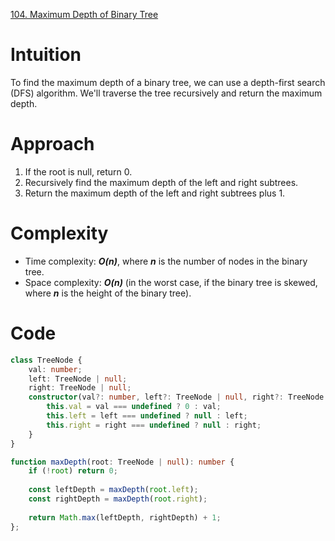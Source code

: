 [104. Maximum Depth of Binary Tree](https://leetcode.com/problems/maximum-depth-of-binary-tree/)

# Intuition
To find the maximum depth of a binary tree, we can use a depth-first search (DFS) algorithm. We'll traverse the tree recursively and return the maximum depth.

# Approach
1. If the root is null, return 0.
2. Recursively find the maximum depth of the left and right subtrees.
3. Return the maximum depth of the left and right subtrees plus 1.

# Complexity
- Time complexity: ***O(n)***, where ***n*** is the number of nodes in the binary tree.
- Space complexity: ***O(n)*** (in the worst case, if the binary tree is skewed, where ***n*** is the height of the binary tree).

# Code
```typescript
class TreeNode {
    val: number;
    left: TreeNode | null;
    right: TreeNode | null;
    constructor(val?: number, left?: TreeNode | null, right?: TreeNode | null) {
        this.val = val === undefined ? 0 : val;
        this.left = left === undefined ? null : left;
        this.right = right === undefined ? null : right;
    }
}

function maxDepth(root: TreeNode | null): number {
    if (!root) return 0;
    
    const leftDepth = maxDepth(root.left);
    const rightDepth = maxDepth(root.right);
    
    return Math.max(leftDepth, rightDepth) + 1;
};
```